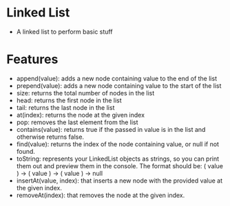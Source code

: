# Linked List

- A linked list to perform basic stuff

# Features

- append(value): adds a new node containing value to the end of the list
- prepend(value): adds a new node containing value to the start of the list
- size: returns the total number of nodes in the list
- head: returns the first node in the list
- tail: returns the last node in the list
- at(index): returns the node at the given index
- pop: removes the last element from the list
- contains(value): returns true if the passed in value is in the list and otherwise returns false.
- find(value): returns the index of the node containing value, or null if not found.
- toString: represents your LinkedList objects as strings, so you can print them out and preview them in the console. The format should be: ( value ) -> ( value ) -> ( value ) -> null
- insertAt(value, index): that inserts a new node with the provided value at the given index.
- removeAt(index): that removes the node at the given index.
